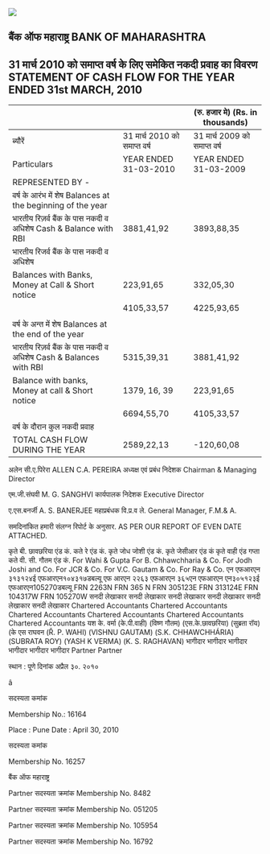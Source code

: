 ![](_page_0_Picture_0.jpeg)

## बैंक ऑफ महाराष्ट्र BANK OF MAHARASHTRA

## 31 मार्च 2010 को समाप्त वर्ष के लिए समेकित नकदी प्रवाह का विवरण STATEMENT OF CASH FLOW FOR THE YEAR ENDED 31st MARCH, 2010

|                                                                   |                              | (रु. हजार मे) (Rs. in thousands) |
|-------------------------------------------------------------------|------------------------------|----------------------------------|
| ब्यौरें                                                           | 31 मार्च 2010 को समाप्त वर्ष | 31 मार्च 2009 को समाप्त वर्ष     |
| Particulars                                                       | YEAR ENDED 31-03-2010        | YEAR ENDED 31-03-2009            |
| REPRESENTED BY -                                                  |                              |                                  |
| वर्ष के आरंभ में शेष Balances at the beginning of the year        |                              |                                  |
| भारतीय रिज़र्व बैंक के पास नकदी व अधिशेष Cash & Balance with RBI  | 3881,41,92                   | 3893,88,35                       |
| भारतीय रिजर्व बैंक के पास नकदी व अधिशेष                           |                              |                                  |
| Balances with Banks, Money at Call & Short notice                 | 223,91,65                    | 332,05,30                        |
|                                                                   | 4105,33,57                   | 4225,93,65                       |
|                                                                   |                              |                                  |
| वर्ष के अन्त में शेष Balances at the end of the year              |                              |                                  |
| भारतीय रिज़र्व बैंक के पास नकदी व अधिशेष Cash & Balances with RBI | 5315,39,31                   | 3881,41,92                       |
| Balance with banks, Money at call & Short notice                  | 1379, 16, 39                 | 223,91,65                        |
|                                                                   | 6694,55,70                   | 4105,33,57                       |
| वर्ष के दौरान कुल नकदी प्रवाह                                     |                              |                                  |
| TOTAL CASH FLOW DURING THE YEAR                                   | 2589,22,13                   | -120,60,08                       |

अलेन सी.ए.पिरेरा ALLEN C.A. PEREIRA अध्यक्ष एवं प्रबंध निदेशक Chairman & Managing Director

एम.जी.संघवी M. G. SANGHVI कार्यपालक निदेशक Executive Director

ए.एस.बनर्जी A. S. BANERJEE महाप्रबंधक वि.प्र.व ले. General Manager, F.M.& A.

समदिनांकित हमारी संलग्न रिपोर्ट के अनुसार. AS PER OUR REPORT OF EVEN DATE ATTACHED.

कृते बी. छावछरिया एंड कं. कते रे एंड कं. कृते जोध जोशी एंड कं. कृते जेसीआर एंड कं कृते वाही एंड गप्ता कते वी. सी. गौतम एंड कं. For Wahi & Gupta For B. Chhawchharia & Co. For Jodh Joshi and Co. For JCR & Co. For V.C. Gautam & Co. For Ray & Co. एन एफआरएन ३१३१२४ई एफआरएन१०४३१७डबल्यू एफ आरएन २२६३ एफआरएन ३६५एन एफआरएन एन३०५१२३ई एफआरएन105270डबल्यू FRN 2263N FRN 365 N FRN 305123E FRN 313124E FRN 104317W FRN 105270W सनदी लेखाकार सनदी लेखाकार सनदी लेखाकार सनदी लेखाकार सनदी लेखाकार सनदी लेखाकार Chartered Accountants Chartered Accountants Chartered Accountants Chartered Accountants Chartered Accountants Chartered Accountants यश के. वर्मा (के.पी.वाही) (विष्ण गौतम) (एस.के.छावछरिया) (सुब्रता रॉय) (के एस राघवन (Ř. P. WAHI) (VISHNU GAUTAM) (S.K. CHHAWCHHÁRIA) (SUBRATA ROY) (YASH K VERMA) (K. S. RAGHAVAN) भागीदार भागीदार भागीदार भागीदार भागीदार भागीदार Partner Partner

स्थान : पूणे दिनांक अप्रैल ३०. २०१०

â

सदस्यता कमांक

Membership No.: 16164

Place : Pune Date : April 30, 2010

सदस्यता कमांक

Membership No. 16257

बैंक ऑफ महाराष्ट्र

Partner सदस्यता क्रमांक Membership No. 8482

Partner सदस्यता क्रमांक Membership No. 051205

Partner सदस्यता क्रमांक Membership No. 105954

Partner सदस्यता क्रमांक Membership No. 16792